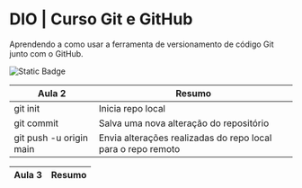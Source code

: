 # DIO | Curso Git e GitHub

Aprendendo a como usar a ferramenta de versionamento de código Git junto com o GitHub.

![Static Badge](https://img.shields.io/badge/Github-8A2BE2?style=flat)


|Aula 2| Resumo |
|------|--------|
git init|Inicia repo local
git commit|Salva uma nova alteração do repositório|
|git push -u origin main| Envia alterações realizadas do repo local para o repo remoto|


|Aula 3| Resumo |
|------|--------|